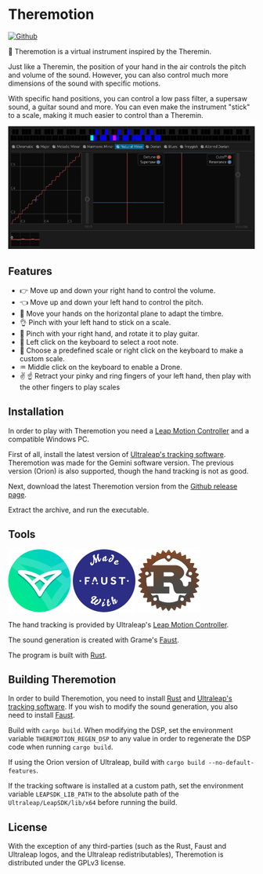 # Theremotion

[![Github](https://img.shields.io/badge/github-plule%2Ftheremotion-8da0cb?style=flat-square)](https://github.com/plule/leaprs)

👐 Theremotion is a virtual instrument inspired by the Theremin.

Just like a Theremin, the position of your hand in the air controls the pitch
and volume of the sound. However, you can also control much more dimensions of
the sound with specific motions.

With specific hand positions, you can control a low pass filter, a supersaw
sound, a guitar sound and more. You can even make the instrument "stick" to a
scale, making it much easier to control than a Theremin.

![Screenshot](./doc/capture.PNG)

## Features

- 👉 Move up and down your right hand to control the volume.
- 👈 Move up and down your left hand to control the pitch.
- 👋 Move your hands on the horizontal plane to adapt the timbre.
- 👌 Pinch with your left hand to stick on a scale.
- 🎸 Pinch with your right hand, and rotate it to play guitar.
- 🎼 Left click on the keyboard to select a root note.
- 🎹 Choose a predefined scale or right click on the keyboard to make a custom
  scale.
- ♒ Middle click on the keyboard to enable a Drone.
- ✌ ☝ Retract your pinky and ring fingers of your left hand, then play with the
  other fingers to play scales

## Installation

In order to play with Theremotion you need a [Leap Motion
Controller](https://www.ultraleap.com/product/leap-motion-controller/) and a
compatible Windows PC.

First of all, install the latest version of [Ultraleap's tracking
software](https://developer.leapmotion.com/tracking-software-download).
Theremotion was made for the Gemini software version. The previous version
(Orion) is also supported, though the hand tracking is not as good.

Next, download the latest Theremotion version from the [Github release
page](https://github.com/plule/theremotion/releases).

Extract the archive, and run the executable.

## Tools

[![Leap Motion Controller](doc/ultraleap.png)](https://www.ultraleap.com/product/leap-motion-controller/) [![Faust](doc/faust.png)]((https://faust.grame.fr/)) [![Rust](doc/rust.png)](https://www.rust-lang.org)

The hand tracking is provided by Ultraleap's [Leap Motion Controller](https://www.ultraleap.com/product/leap-motion-controller/).

The sound generation is created with Grame's [Faust](https://faust.grame.fr/).

The program is built with [Rust](https://www.rust-lang.org).

## Building Theremotion

In order to build Theremotion, you need to install
[Rust](https://www.rust-lang.org) and [Ultraleap's tracking
software](https://developer.leapmotion.com/tracking-software-download). If you
wish to modify the sound generation, you also need to install
[Faust](https://faust.grame.fr/).

Build with `cargo build`. When modifying the DSP, set the environment variable
`THEREMOTION_REGEN_DSP` to any value in order to regenerate the DSP code when
running `cargo build`.

If using the Orion version of Ultraleap, build with `cargo build
--no-default-features`.

If the tracking software is installed at a custom path, set the environment
variable `LEAPSDK_LIB_PATH` to the absolute path of the
`Ultraleap/LeapSDK/lib/x64` before running the build.

## License

With the exception of any third-parties (such as the Rust, Faust and Ultraleap
logos, and the Ultraleap redistributables), Theremotion is distributed under the
GPLv3 license.
